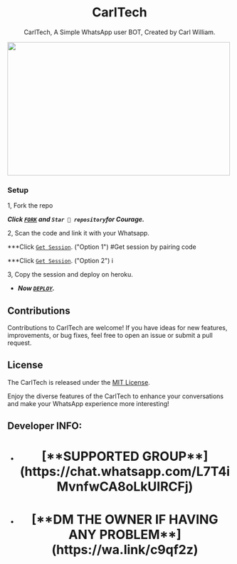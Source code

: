  <h1 align="center"> CarlTech </h1>
<p align="center"> CarlTech, A Simple WhatsApp user BOT, Created by Carl William.
</p>



<img src="https://telegra.ph/file/164dd0daed27a5330f912.jpg" width="500" height="300"/>



### Setup

1, Fork the repo

   ***Click [`FORK`](https://github.com/Carl165/CarlTech/fork) and `Star 🌟 repository`for Courage.***
  


2, Scan the code and link it with your Whatsapp.


  ***Click [`Get Session`](https://ibrahim-tech-1-4a7321f212d3.herokuapp.com/). ("Option 1")
  #Get session by pairing code
  
  ***Click [`Get Session`](https://ibrahim-tech-qr-1-2-1.onrender.com/). ("Option 2")
i

   
3, Copy the session and deploy on heroku.  

   
 - ***Now [`DEPLOY`](https://dashboard.heroku.com/new?template=https://github.com/Carl165/CarlTech/edit/tree/main?tab=readme-ov-file).***


## Contributions

Contributions to CarlTech are welcome! If you have ideas for new features, improvements, or bug fixes, feel free to open an issue or submit a pull request.

## License

The CarlTech is released under the [MIT License](https://opensource.org/licenses/MIT).

Enjoy the diverse features of the CarlTech  to enhance your conversations and make your WhatsApp experience more interesting!

## Developer INFO:

- <h1 align="center"> [**SUPPORTED GROUP**](https://chat.whatsapp.com/L7T4iMvnfwCA8oLkUIRCFj)
- <h1 align="center"> [**DM THE OWNER IF HAVING ANY PROBLEM**](https://wa.link/c9qf2z)

